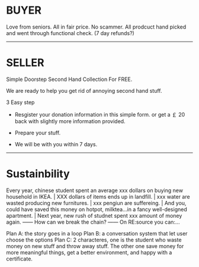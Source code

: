 # BUYER

Love from seniors. All in fair price.
No scammer.
All prodcuct hand picked and went through functional check.
(7 day refunds?)

---

# SELLER

Simple Doorstep Second Hand Collection For FREE.

We are ready to help you get rid of annoying second hand stuff.

3 Easy step

- Resgister your donation information in this simple form.
  or get a ￡ 20 back with slightly more information provided.

- Prepare your stuff.

- We will be with you within 7 days.

---

# Sustainbility

Every year, chinese student spent an average xxx dollars on buying new household in IKEA.
|
XXX dollars of items ends up in landfill.
|
xxx water are wasted producing new furnitures.
|
xxx pengiun are suffereing.
|
And you, could have saved this money on hotpot, milktea...in a fancy well-designed apartment.
|
Next year, new rush of studnet spent xxx amount of money again.
——
How can we break the chain?
——
On RE:source you can:...

Plan A: the story goes in a loop
Plan B: a conversation system that let user choose the options
Plan C: 2 characteres, one is the student who waste money on new stuff and throw away stuff. The other one save money for more meaningful things, get a better environment, and happy with a certificate.
